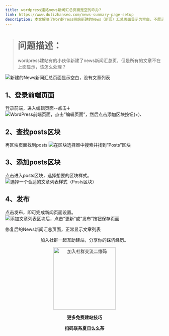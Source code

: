 ```yaml
---
title: wordpress建站news新闻汇总页面是空的咋办?
link: https://www.dulizhanseo.com/news-summary-page-setup
description: 本文解决了WordPress网站新建的News（新闻）汇总页面显示为空白，不展示文章的问题。通过指导用户在编辑该页面时，添加并选择合适的“Posts”（文章）区块样式，最终使得文章列表能够正常显示在新闻汇总页上。
---
```


> # 问题描述：
>
> wordpress建站有的小伙伴新建了news新闻汇总页，但是所有的文章不在上面显示，该怎么处理？

![新建的News新闻汇总页面显示空白，没有文章列表](https://cos.files.maozhishi.com/public/attachments/lfx/1669718194651.png)

## 1、登录前端页面 

登录前端，进入编辑页面--点击➕
![WordPress前端页面，点击“编辑页面”，然后点击添加区块按钮(+)](https://cos.files.maozhishi.com/public/attachments/lfx/1669718194652.png)、

## 2、查找posts区块 

再区块页面找到posts
![在区块选择器中搜索并找到“Posts”区块](https://cos.files.maozhishi.com/public/attachments/lfx/1669718194653.png)

## 3、添加posts区块 

点击进入posts区块，选择想要的区块样式。
![选择一个合适的文章列表样式（Posts区块）](https://cos.files.maozhishi.com/public/attachments/lfx/1669718194654.png)

## 4、发布 

点击发布，即可完成新闻页面设置。
![添加文章列表区块后，点击“更新”或“发布”按钮保存页面](https://cos.files.maozhishi.com/public/attachments/lfx/1669718194655.png)

修复后的News新闻汇总页面，正常显示文章列表

<p style="text-align: center;">加入社群一起互助建站，分享你的踩坑经历。</p>
<p style="text-align: center;"><img src="https://cos.files.maozhishi.com/public/attachments/lfx/1670844224159.png" width="198" alt="加入社群交流二维码" /></p>
<p style="text-align: center;"><strong>更多免费建站技巧</strong></p>
<p style="text-align: center;"><strong>扫码联系夏日么么茶</strong></p>

